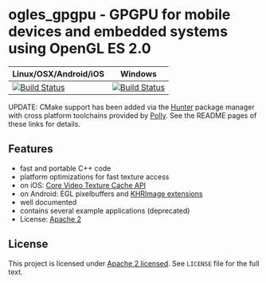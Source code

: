 # ogles_gpgpu - GPGPU for mobile devices and embedded systems using OpenGL ES 2.0

| Linux/OSX/Android/iOS                           | Windows                                             |
|-------------------------------------------------|-----------------------------------------------------|
| [![Build Status][travis_status]][travis_builds] | [![Build Status][appveyor_status]][appveyor_builds] |


[travis_status]: https://travis-ci.org/hunter-packages/ogles_gpgpu.svg?branch=master
[travis_builds]: https://travis-ci.org/hunter-packages/ogles_gpgpu

[appveyor_status]: https://ci.appveyor.com/api/projects/status/nuo2m8o09q562ogq/branch/hunter?svg=true
[appveyor_builds]: https://ci.appveyor.com/project/headupinclouds/ogles-gpgpu-leruf/branch/hunter

UPDATE: CMake support has been added via the [Hunter](https://github.com/ruslo/hunter) package manager with cross platform toolchains provided by [Polly](https://github.com/ruslo/polly).  See the README pages of these links for details.

## Features

* fast and portable C++ code
* platform optimizations for fast texture access
 * on iOS: [Core Video Texture Cache API](http://allmybrain.com/2011/12/08/rendering-to-a-texture-with-ios-5-texture-cache-api/)
 * on Android: EGL pixelbuffers and [KHRImage extensions](http://snorp.net/2011/12/16/android-direct-texture.html)
* well documented
* contains several example applications (deprecated)
* License: [Apache 2](http://www.apache.org/licenses/LICENSE-2.0.txt)

## License

This project is licensed under [Apache 2 licensed](http://www.apache.org/licenses/LICENSE-2.0.txt). See `LICENSE` file for the full text.
